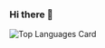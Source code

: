 ### Hi there 👋

<!--
**Smkhizar7/Smkhizar7** is a ✨ _special_ ✨ repository because its `README.md` (this file) appears on your GitHub profile.

Here are some ideas to get you started:

- 🔭 I’m currently working on ...
- 🌱 I’m currently learning ...
- 👯 I’m looking to collaborate on ...
- 🤔 I’m looking for help with ...
- 💬 Ask me about ...
- 📫 How to reach me: ...
- 😄 Pronouns: ...
- ⚡ Fun fact: ...
-->
<!-- ![Github stats](https://github-readme-stats.vercel.app/api?username=Smkhizar7&theme=highcontrast&show_icons=true&count_private=true) -->
![Top Languages Card](https://github-readme-stats.vercel.app/api/top-langs/?username=Smkhizar7) 
